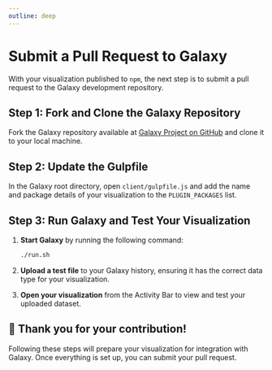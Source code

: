 ```yaml
---
outline: deep
---
```


# Submit a Pull Request to Galaxy

With your visualization published to `npm`, the next step is to submit a pull request to the Galaxy development repository.

## Step 1: Fork and Clone the Galaxy Repository

Fork the Galaxy repository available at [Galaxy Project on GitHub](https://github.com/galaxyproject/galaxy) and clone it to your local machine.

## Step 2: Update the Gulpfile

In the Galaxy root directory, open `client/gulpfile.js` and add the name and package details of your visualization to the `PLUGIN_PACKAGES` list.

## Step 3: Run Galaxy and Test Your Visualization

1. **Start Galaxy** by running the following command:

    ```bash
    ./run.sh
    ```

2. **Upload a test file**  to your Galaxy history, ensuring it has the correct data type for your visualization.

3. **Open your visualization** from the Activity Bar to view and test your uploaded dataset.

## :tada: Thank you for your contribution!

Following these steps will prepare your visualization for integration with Galaxy. Once everything is set up, you can submit your pull request.